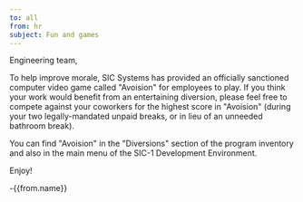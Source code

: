 ```yaml
---
to: all
from: hr
subject: Fun and games
---
```

Engineering team,

To help improve morale, SIC Systems has provided an officially sanctioned computer video game called "Avoision" for employees to play. If you think your work would benefit from an entertaining diversion, please feel free to compete against your coworkers for the highest score in "Avoision" (during your two legally-mandated unpaid breaks, or in lieu of an unneeded bathroom break).

You can find "Avoision" in the "Diversions" section of the program inventory and also in the main menu of the SIC-1 Development Environment.

Enjoy!

-{{from.name}}
